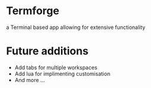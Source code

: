 # Termforge

a Terminal based app allowing for extensive functionality

# Future additions 

- Add tabs for multiple workspaces
- Add lua for implimenting customisation
- And more ...
